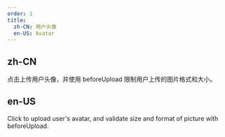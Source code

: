 ```yaml
---
order: 1
title:
  zh-CN: 用户头像
  en-US: Avatar
---
```


## zh-CN

点击上传用户头像，并使用 beforeUpload 限制用户上传的图片格式和大小。

## en-US

Click to upload user's avatar, and validate size and format of picture with beforeUpload.
